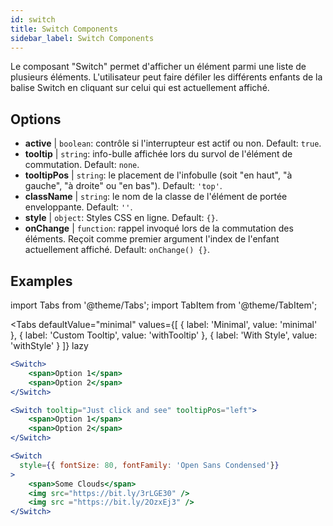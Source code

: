 ```yaml
---
id: switch
title: Switch Components
sidebar_label: Switch Components
---
```


Le composant "Switch" permet d'afficher un élément parmi une liste de plusieurs éléments. L'utilisateur peut faire défiler les différents enfants de la balise Switch en cliquant sur celui qui est actuellement affiché.

## Options

* __active__ | `boolean`: contrôle si l'interrupteur est actif ou non. Default: `true`.
* __tooltip__ | `string`: info-bulle affichée lors du survol de l'élément de commutation. Default: `none`.
* __tooltipPos__ | `string`: le placement de l'infobulle (soit "en haut", "à gauche", "à droite" ou "en bas"). Default: `'top'`.
* __className__ | `string`: le nom de la classe de l'élément de portée enveloppante. Default: `''`.
* __style__ | `object`: Styles CSS en ligne. Default: `{}`.
* __onChange__ | `function`: rappel invoqué lors de la commutation des éléments. Reçoit comme premier argument l'index de l'enfant actuellement affiché. Default: `onChange() {}`.


## Examples

import Tabs from '@theme/Tabs';
import TabItem from '@theme/TabItem';

<Tabs
    defaultValue="minimal"
    values={[
        { label: 'Minimal', value: 'minimal' },
        { label: 'Custom Tooltip', value: 'withTooltip' },
        { label: 'With Style', value: 'withStyle' }
    ]}
    lazy
>

<TabItem value="minimal">

```jsx live
<Switch>
    <span>Option 1</span>
    <span>Option 2</span>
</Switch>
```

</TabItem>

<TabItem value="withTooltip">

```jsx live
<Switch tooltip="Just click and see" tooltipPos="left">
    <span>Option 1</span>
    <span>Option 2</span>
</Switch>
```

</TabItem>

<TabItem value="withStyle">

```jsx live
<Switch  
  style={{ fontSize: 80, fontFamily: 'Open Sans Condensed'}} 
>
    <span>Some Clouds</span>
    <img src="https://bit.ly/3rLGE30" />
    <img src ="https://bit.ly/2OzxEj3" />
</Switch>
```

</TabItem>

</Tabs>

